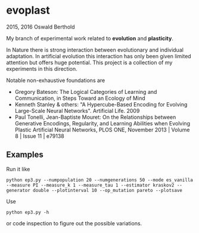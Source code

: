# evoplast

2015, 2016 Oswald Berthold

My branch of experimental work related to **evolution** and **plasticity**.

In Nature there is strong interaction between evolutionary and individual adaptation. In artificial evolution this interaction has only been given limited attention but offers huge potential. This project is a collection of my experiments in this direction.

Notable non-exhaustive foundations are
- Gregory Bateson: The Logical Categories of Learning and Communication, in Steps Toward an Ecology of Mind
- Kenneth Stanley & others: "A Hypercube-Based Encoding for Evolving Large-Scale Neural Networks". Artificial Life. 2009
- Paul Tonelli, Jean-Baptiste Mouret: On the Relationships between Generative Encodings, Regularity, and Learning Abilities when Evolving Plastic Artificial Neural Networks, PLOS ONE, November 2013 | Volume 8 | Issue 11 | e79138

## Examples

Run it like

`python ep3.py --numpopulation 20 --numgenerations 50 --mode es_vanilla --measure PI --measure_k 1 --measure_tau 1 --estimator kraskov2 --generator double --plotinterval 10 --op_mutation pareto --plotsave`

Use

`python ep3.py -h`

or code inspection to figure out the possible variations.
